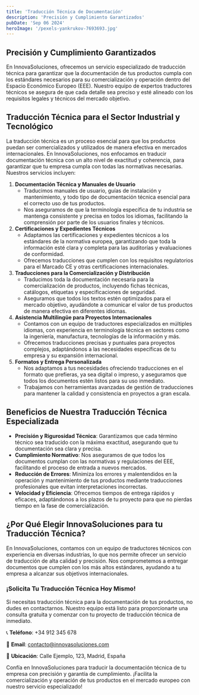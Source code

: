 ```yaml
---
title: 'Traducción Técnica de Documentación'
description: 'Precisión y Cumplimiento Garantizados'
pubDate: 'Sep 06 2024'
heroImage: '/pexels-yankrukov-7693693.jpg'
---
```


## Precisión y Cumplimiento Garantizados

En InnovaSoluciones, ofrecemos un servicio especializado de traducción técnica para garantizar que la documentación de tus productos cumpla con los estándares necesarios para su comercialización y operación dentro del Espacio Económico Europeo (EEE). Nuestro equipo de expertos traductores técnicos se asegura de que cada detalle sea preciso y esté alineado con los requisitos legales y técnicos del mercado objetivo.

## Traducción Técnica para el Sector Industrial y Tecnológico

La traducción técnica es un proceso esencial para que los productos puedan ser comercializados y utilizados de manera efectiva en mercados internacionales. En InnovaSoluciones, nos enfocamos en traducir documentación técnica con un alto nivel de exactitud y coherencia, para garantizar que tu empresa cumpla con todas las normativas necesarias. Nuestros servicios incluyen:

1. **Documentación Técnica y Manuales de Usuario**
    - Traducimos manuales de usuario, guías de instalación y mantenimiento, y todo tipo de documentación técnica esencial para el correcto uso de tus productos.
    - Nos aseguramos de que la terminología específica de tu industria se mantenga consistente y precisa en todos los idiomas, facilitando la comprensión por parte de los usuarios finales y técnicos.
2. **Certificaciones y Expedientes Técnicos**
    - Adaptamos las certificaciones y expedientes técnicos a los estándares de la normativa europea, garantizando que toda la información esté clara y completa para las auditorías y evaluaciones de conformidad.
    - Ofrecemos traducciones que cumplen con los requisitos regulatorios para el Marcado CE y otras certificaciones internacionales.
3. **Traducciones para la Comercialización y Distribución**
    - Traducimos toda la documentación necesaria para la comercialización de productos, incluyendo fichas técnicas, catálogos, etiquetas y especificaciones de seguridad.
    - Aseguramos que todos los textos estén optimizados para el mercado objetivo, ayudándote a comunicar el valor de tus productos de manera efectiva en diferentes idiomas.
4. **Asistencia Multilingüe para Proyectos Internacionales**
    - Contamos con un equipo de traductores especializados en múltiples idiomas, con experiencia en terminología técnica en sectores como la ingeniería, manufactura, tecnologías de la información y más.
    - Ofrecemos traducciones precisas y puntuales para proyectos complejos, adaptándonos a las necesidades específicas de tu empresa y su expansión internacional.
5. **Formatos y Entrega Personalizada**
    - Nos adaptamos a tus necesidades ofreciendo traducciones en el formato que prefieras, ya sea digital o impreso, y aseguramos que todos los documentos estén listos para su uso inmediato.
    - Trabajamos con herramientas avanzadas de gestión de traducciones para mantener la calidad y consistencia en proyectos a gran escala.

## Beneficios de Nuestra Traducción Técnica Especializada

- **Precisión y Rigurosidad Técnica**: Garantizamos que cada término técnico sea traducido con la máxima exactitud, asegurando que tu documentación sea clara y precisa.
- **Cumplimiento Normativo**: Nos aseguramos de que todos los documentos cumplan con las normativas y regulaciones del EEE, facilitando el proceso de entrada a nuevos mercados.
- **Reducción de Errores**: Minimiza los errores y malentendidos en la operación y mantenimiento de tus productos mediante traducciones profesionales que evitan interpretaciones incorrectas.
- **Velocidad y Eficiencia**: Ofrecemos tiempos de entrega rápidos y eficaces, adaptándonos a los plazos de tu proyecto para que no pierdas tiempo en la fase de comercialización.

## ¿Por Qué Elegir InnovaSoluciones para tu Traducción Técnica?

En InnovaSoluciones, contamos con un equipo de traductores técnicos con experiencia en diversas industrias, lo que nos permite ofrecer un servicio de traducción de alta calidad y precisión. Nos comprometemos a entregar documentos que cumplen con los más altos estándares, ayudando a tu empresa a alcanzar sus objetivos internacionales.

### ¡Solicita Tu Traducción Técnica Hoy Mismo!

Si necesitas traducción técnica para la documentación de tus productos, no dudes en contactarnos. Nuestro equipo está listo para proporcionarte una consulta gratuita y comenzar con tu proyecto de traducción técnica de inmediato.

📞 **Teléfono**: +34 912 345 678

📧 **Email**: [contacto@innovasoluciones.com](mailto:contacto@innovasoluciones.com)

📍 **Ubicación**: Calle Ejemplo, 123, Madrid, España

Confía en InnovaSoluciones para traducir la documentación técnica de tu empresa con precisión y garantía de cumplimiento. ¡Facilita la comercialización y operación de tus productos en el mercado europeo con nuestro servicio especializado!
